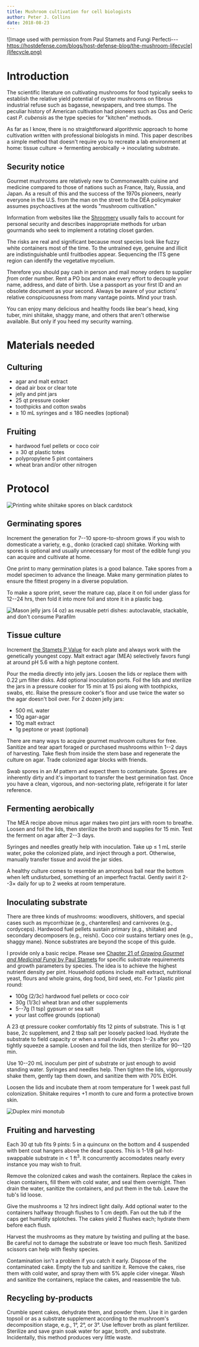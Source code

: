 ```yaml
---
title: Mushroom cultivation for cell biologists
author: Peter J. Collins
date: 2018-08-23
---
```


![Image used with permission from Paul Stamets and Fungi Perfecti---https://hostdefense.com/blogs/host-defense-blog/the-mushroom-lifecycle](lifecycle.png)

# Introduction

The scientific literature on cultivating mushrooms for food typically seeks to establish the relative yield potential of oyster mushrooms on fibrous industrial refuse such as bagasse, newspapers, and tree stumps.
The peculiar history of American cultivation had pioneers such as Oss and Oeric cast *P. cubensis* as the type species for "kitchen" methods.

As far as I know, there is no straightforward algorithmic approach to home cultivation written with professional biologists in mind.
This paper describes a simple method that doesn't require you to recreate a lab environment at home: tissue culture → fermenting aerobically → inoculating substrate.


## Security notice

Gourmet mushrooms are relatively new to Commonwealth cuisine and medicine compared to those of nations such as France, Italy, Russia, and Japan.
As a result of this and the success of the 1970s pioneers, nearly everyone in the U.S. from the man on the street to the DEA policymaker assumes psychoactives at the words "mushroom cultivation."

Information from websites like the [Shroomery](https://www.shroomery.org/forums/) usually fails to account for personal security and describes inappropriate methods for urban gourmands who seek to implement a rotating closet garden.

The risks are real and significant because most species look like fuzzy white containers most of the time.
To the untrained eye, genuine and illicit are indistinguishable until fruitbodies appear.
Sequencing the ITS gene region can identify the vegetative mycelium.

Therefore you should pay cash in person and mail money orders *to* supplier *from* order number.
Rent a PO box and make every effort to decouple your name, address, and date of birth.
Use a passport as your first ID and an obsolete document as your second.
Always be aware of your actions' relative conspicuousness from many vantage points.
Mind your trash.

You can enjoy many delicious and healthy foods like bear's head, king tuber, mini shiitake, shaggy mane, and others that aren't otherwise available.
But only if you heed my security warning.


# Materials needed

## Culturing

- agar and malt extract
- dead air box or clear tote
- jelly and pint jars
- 25 qt pressure cooker
- toothpicks and cotton swabs
- ≥ 10 mL syringes and ≤ 18G needles (optional)


## Fruiting

- hardwood fuel pellets or coco coir
- ≥ 30 qt plastic totes
- polypropylene 5 pint containers
- wheat bran and/or other nitrogen


# Protocol


![Printing white shiitake spores on black cardstock](shiitake.print.jpg)

## Germinating spores

Increment the generation for 7--10 spore-to-shroom grows if you wish to domesticate a variety, e.g., donko (cracked cap) shiitake.
Working with spores is optional and usually unnecessary for most of the edible fungi you can acquire and cultivate at home.

One print to many germination plates is a good balance.
Take spores from a model specimen to advance the lineage.
Make many germination plates to ensure the fittest progeny in a diverse population.

To make a spore print, sever the mature cap, place it on foil under glass for 12--24 hrs, then fold it into more foil and store it in a plastic bag.


![Mason jelly jars (4 oz) as reusable petri dishes: autoclavable, stackable, and don't consume Parafilm](media.plates.jpg)

## Tissue culture

Increment [the Stamets P Value](http://www.fungi.com/blog/items/what-is-the-stamets-p-value-system.html) for each plate and always work with the genetically youngest copy.
Malt extract agar (MEA) selectively favors fungi at around pH 5.6 with a high peptone content.

Pour the media directly into jelly jars.
Loosen the lids or replace them with 0.22 μm filter disks.
Add optional inoculation ports.
Foil the lids and sterilize the jars in a pressure cooker for 15 min at 15 psi along with toothpicks, swabs, etc.
Raise the pressure cooker's floor and use twice the water so the agar doesn't boil over.
For 2 dozen jelly jars:

- 500 mL water
- 10g agar-agar
- 10g malt extract
- 1g peptone or yeast (optional)

There are many ways to acquire gourmet mushroom cultures for free.
Sanitize and tear apart foraged or purchased mushrooms within 1--2 days of harvesting.
Take flesh from inside the stem base and regenerate the culture on agar.
Trade colonized agar blocks with friends.

Swab spores in an *M* pattern and expect them to contaminate.
Spores are inherently dirty and it's important to transfer the best germination fast.
Once you have a clean, vigorous, and non-sectoring plate, refrigerate it for later reference.


## Fermenting aerobically

The MEA recipe above minus agar makes two pint jars with room to breathe.
Loosen and foil the lids, then sterilize the broth and supplies for 15 min.
Test the ferment on agar after 2--3 days.

Syringes and needles greatly help with inoculation.
Take up ≤ 1 mL sterile water, poke the colonized plate, and inject through a port.
Otherwise, manually transfer tissue and avoid the jar sides.

A healthy culture comes to resemble an amorphous ball near the bottom when left undisturbed, something of an imperfect fractal.
Gently swirl it 2--3× daily for up to 2 weeks at room temperature.


## Inoculating substrate

There are three kinds of mushrooms: woodlovers, shitlovers, and special cases such as mycorrhizae (e.g., chanterelles) and carnivores (e.g., cordyceps).
Hardwood fuel pellets sustain primary (e.g., shiitake) and secondary decomposers (e.g., reishi).
Coco coir sustains tertiary ones (e.g., shaggy mane).
Nonce substrates are beyond the scope of this guide.

I provide only a basic recipe.
Please see [Chapter 21 of *Growing Gourmet and Medicinal Fungi* by Paul Stamets](http://library.uniteddiversity.coop/Permaculture/Growing_Gourmet_and_Medicinal_Mushrooms.pdf) for specific substrate requirements and growth parameters by species.
The idea is to achieve the highest nutrient density per pint.
Household options include malt extract, nutritional yeast, flours and whole grains, dog food, bird seed, etc.
For 1 plastic pint round:

- 100g (2/3c) hardwood fuel pellets or coco coir
- 30g (1/3c) wheat bran and other supplements
- 5--7g (1 tsp) gypsum or sea salt
- your last coffee grounds (optional)

A 23 qt pressure cooker comfortably fits 12 pints of substrate.
This is 1 qt base, 2c supplement, and 2 tbsp salt per loosely packed load.
Hydrate the substrate to field capacity or when a small rivulet stops 1--2s after you tightly squeeze a sample.
Loosen and foil the lids, then sterilize for 90--120 min.

Use 10--20 mL inoculum per pint of substrate or just enough to avoid standing water.
Syringes and needles help.
Then tighten the lids, vigorously shake them, gently tap them down, and sanitize them with 70% EtOH.

Loosen the lids and incubate them at room temperature for 1 week past full colonization.
Shiitake requires +1 month to cure and form a protective brown skin.


![Duplex mini monotub](duplex.monotub.jpg)

## Fruiting and harvesting

Each 30 qt tub fits 9 pints: 5 in a quincunx on the bottom and 4 suspended with bent coat hangers above the dead spaces.
This is 1-1/8 gal hot-swappable substrate in < 1 ft<sup>3</sup>.
It concurrently accomodates nearly every instance you may wish to fruit.

Remove the colonized cakes and wash the containers.
Replace the cakes in clean containers, fill them with cold water, and seal them overnight.
Then drain the water, sanitize the containers, and put them in the tub.
Leave the tub's lid loose.

Give the mushrooms ≥ 12 hrs indirect light daily.
Add optional water to the containers halfway through flushes to 1 cm depth.
Fan out the tub if the caps get humidity splotches.
The cakes yield 2 flushes each; hydrate them before each flush.

Harvest the mushrooms as they mature by twisting and pulling at the base.
Be careful not to damage the substrate or leave too much flesh.
Sanitized scissors can help with fleshy species.

Contamination isn't a problem if you catch it early.
Dispose of the contaminated cake.
Empty the tub and sanitize it.
Remove the cakes, rise them with cold water, and spray them with 5% apple cider vinegar.
Wash and sanitize the containers, replace the cakes, and reassemble the tub.


## Recycling by-products

Crumble spent cakes, dehydrate them, and powder them.
Use it in garden topsoil or as a substrate supplement according to the mushroom's decomposition stage, e.g., 1°, 2°, or 3°.
 Use leftover broth as plant fertilizer.
Sterilize and save grain soak water for agar, broth, and substrate.
Incidentally, this method produces very little waste.
